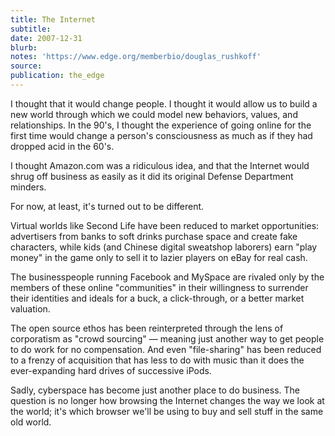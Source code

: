 ```yaml
---
title: The Internet
subtitle:
date: 2007-12-31
blurb:
notes: 'https://www.edge.org/memberbio/douglas_rushkoff'
source:
publication: the_edge
---
```


I thought that it would change people. I thought it would allow us to build a new world through which we could model new behaviors, values, and relationships. In the 90's, I thought the experience of going online for the first time would change a person's consciousness as much as if they had dropped acid in the 60's.

I thought Amazon.com was a ridiculous idea, and that the Internet would shrug off business as easily as it did its original Defense Department minders.

For now, at least, it's turned out to be different.

Virtual worlds like Second Life have been reduced to market opportunities: advertisers from banks to soft drinks purchase space and create fake characters, while kids (and Chinese digital sweatshop laborers) earn "play money" in the game only to sell it to lazier players on eBay for real cash.

The businesspeople running Facebook and MySpace are rivaled only by the members of these online "communities" in their willingness to surrender their identities and ideals for a buck, a click-through, or a better market valuation.

The open source ethos has been reinterpreted through the lens of corporatism as "crowd sourcing" — meaning just another way to get people to do work for no compensation. And even "file-sharing" has been reduced to a frenzy of acquisition that has less to do with music than it does the ever-expanding hard drives of successive iPods.

Sadly, cyberspace has become just another place to do business. The question is no longer how browsing the Internet changes the way we look at the world; it's which browser we'll be using to buy and sell stuff in the same old world.
